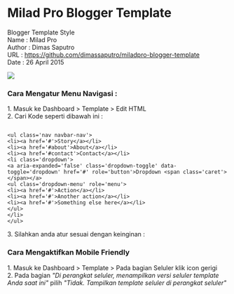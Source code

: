 # Milad Pro Blogger Template
Blogger Template Style <br>
Name : Milad Pro <br>
Author : Dimas Saputro <br>
URL : https://github.com/dimassaputro/miladpro-blogger-template <br>
Date : 26 April 2015 <br>

<img src="https://3.bp.blogspot.com/-E3odg_Ow3Ss/W6Ni_P67K8I/AAAAAAAAAPs/iLaqJXTC248ugepo8ChkNjin7ziVKs4eQCLcBGAs/s1600/miladpro-blogger-template.png"/>

<h3> Cara Mengatur Menu Navigasi :</h3>
<p>
1. Masuk ke Dashboard > Template > Edit HTML<br/>
2. Cari Kode seperti dibawah ini :<br/>
<pre><code>
&lt;ul class=&#039;nav navbar-nav&#039;&gt;
&lt;li&gt;&lt;a href=&#039;#&#039;&gt;Story&lt;/a&gt;&lt;/li&gt;
&lt;li&gt;&lt;a href=&#039;#about&#039;&gt;About&lt;/a&gt;&lt;/li&gt;
&lt;li&gt;&lt;a href=&#039;#contact&#039;&gt;Contact&lt;/a&gt;&lt;/li&gt;
&lt;li class=&#039;dropdown&#039;&gt;
&lt;a aria-expanded=&#039;false&#039; class=&#039;dropdown-toggle&#039; data-toggle=&#039;dropdown&#039; href=&#039;#&#039; role=&#039;button&#039;&gt;Dropdown &lt;span class=&#039;caret&#039;&gt;&lt;/span&gt;&lt;/a&gt;
&lt;ul class=&#039;dropdown-menu&#039; role=&#039;menu&#039;&gt;
&lt;li&gt;&lt;a href=&#039;#&#039;&gt;Action&lt;/a&gt;&lt;/li&gt;
&lt;li&gt;&lt;a href=&#039;#&#039;&gt;Another action&lt;/a&gt;&lt;/li&gt;
&lt;li&gt;&lt;a href=&#039;#&#039;&gt;Something else here&lt;/a&gt;&lt;/li&gt;
&lt;/ul&gt;
&lt;/li&gt;
&lt;/ul&gt;
</code></pre>
3. Silahkan anda atur sesuai dengan keinginan :<br/>

<h3> Cara Mengaktifkan Mobile Friendly</h3>
1. Masuk ke Dashboard > Template > Pada bagian Seluler klik icon gerigi<br/>
2. Pada bagian <i>"Di perangkat seluler, menampilkan versi seluler template Anda saat ini"</i> pilih <i>"Tidak. Tampilkan template seluler di perangkat seluler"</i><br/>
